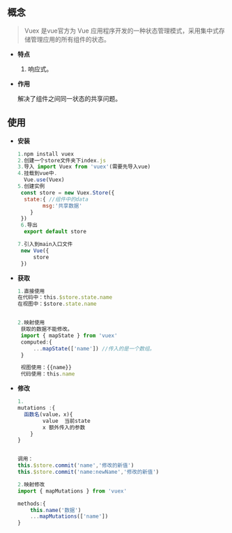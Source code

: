 ## 概念

> Vuex 是vue官方为 Vue 应用程序开发的一种状态管理模式，采用集中式存储管理应用的所有组件的状态。

+ **特点**
  
  1. 响应式。
  
+ **作用**

  解决了组件之间同一状态的共享问题。

## 使用

+ **安装**

  ```js
  1.npm install vuex 
  2.创建一个store文件夹下index.js
  3.导入 import Vuex from 'vuex'(需要先导入vue)
  4.挂载到vue中.
  	Vue.use(Vuex)
  5.创建实例
   const store = new Vuex.Store({
  	state:{ //组件中的data
          msg:'共享数据'
      }
   })
   6.导出
    export default store
  
  7.引入到main入口文件
   new Vue({
       store
   })
  ```

+ **获取**

  ```js
  1.直接使用
  在代码中：this.$store.state.name
  在视图中：$store.state.name
  
  
  2.映射使用
   获取的数据不能修改。
   import { mapState } from 'vuex'
   computed:{
       ...mapState(['name']) //传入的是一个数组。
   }
  
   视图使用：{{name}}
   代码使用：this.name
  ```

+ **修改**

  ```js
  1.
  mutations :{
  	函数名(value，x){
          value  当前state
          x 额外传入的参数
      }
  }
  
  
  调用：
  this.$store.commit('name','修改的新值')
  this.$store.commit('name:newName','修改的新值')
  
  2.映射修改
  import { mapMutations } from 'vuex'
  
  methods:{
      this.name('数据')
      ...mapMutations(['name'])
  }
  ```

  